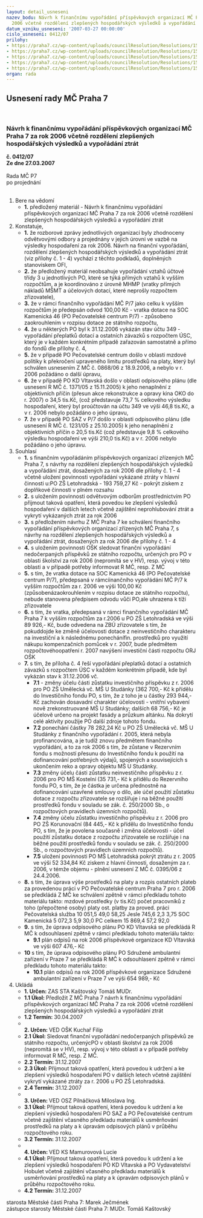 ```yaml
---
layout: detail_usneseni
nazev_bodu: Návrh k finančnímu vypořádání příspěvkových organizací MČ Praha 7 za rok
  2006 včetně rozdělení zlepšených hospodářských výsledků a vypořádání ztrát
datum_vzniku_usneseni: '2007-03-27 00:00:00'
cislo_usneseni: 0412/07
prilohy:
- https://praha7.cz/wp-content/uploads/councilResolution/Resolutions/15482/18-hvpo4q06a.xls
- https://praha7.cz/wp-content/uploads/councilResolution/Resolutions/15482/18-hvpo4q06b.xls
- https://praha7.cz/wp-content/uploads/councilResolution/Resolutions/15482/18-hvpo4q06c.xls
- https://praha7.cz/wp-content/uploads/councilResolution/Resolutions/15482/18-hvpo4q06d.xls
- https://praha7.cz/wp-content/uploads/councilResolution/Resolutions/15482/18-hvpo4q06za.doc
organ: rada
---
```

<div id="ucUsn_pList" class="usn">
	<span><h2>Usnesení rady MČ Praha 7 </h2>
<br></span><div class="standBody">
<span><h3>Návrh k finančnímu vypořádání příspěvkových organizací MČ Praha 7 za rok 2006 včetně rozdělení zlepšených hospodářských výsledků a vypořádání ztrát</h3></span><div class="center">
		<strong>č. 0412/07</strong><br>
	</div>
<div class="center">
		<strong>Ze dne 27.03.2007</strong><br><br>
	</div>Rada MČ P7<br> po projednání<br><br><ol>
<li>Bere na vědomí<ul><li>
<strong>1.</strong> předložený materiál - Návrh k finančnímu vypořádání příspěvkových organizací MČ Praha 7 za rok 2006 včetně rozdělení zlepšených hospodářských výsledků a vypořádání ztrát</li></ul>
</li>
<li>Konstatuje,<ul>
<li>
<strong>1.</strong> že rozborové zprávy jednotlivých organizací byly zhodnoceny odvětvovými odbory a projednány v jejich úrovni ve vazbě na výsledky hospodaření za rok 2006. Návrh na finanční vypořádání, rozdělení zlepšených hospodářských výsledků a vypořádání ztrát (viz přílohy č. 1 - 4) vychází z těchto podkladů, doplněných stanoviskem OFI,</li>
<li>
<strong>2.</strong> že předložený materiál neobsahuje vypořádání vztahů účtové třídy 3 u jednotlivých PO,  které se týká přímých vztahů k vyšším rozpočtům, a je koordinováno z úrovně MHMP (vratky přímých nákladů MŠMT a účelových dotací, které neprošly rozpočtem zřizovatele),</li>
<li>
<strong>3.</strong> že v rámci finančního vypořádání MČ P/7 jako celku k vyšším rozpočtům je předepsán odvod 100,00 Kč - vratka dotace na SOC Kamenická 46 (PO Pečovatelské centrum P/7) - způsobeno zaokrouhlením v rozpisu dotace ze státního rozpočtu,</li>
<li>
<strong>4.</strong> že u některých PO byl k 31.12.2006 vykázán stav účtu 349 - vypořádání přeplatků dotací a ostatních závazků s rozpočtem ÚSC, který je v každém konkrétním případě zařazován samostatně a přímo do fondů dle přílohy č. 4,</li>
<li>
<strong>5.</strong> že v případě PO Pečovatelské centrum došlo v oblasti mzdové politiky k překročení upraveného limitu prostředků na platy, který byl schválen usnesením Z MČ č. 0868/06 z 18.9.2006, a nebylo v r. 2006 požádáno o další úpravu,</li>
<li>
<strong>6.</strong> že v případě PO KD Vltavská došlo v oblasti odpisového plánu (dle usnesení R MČ č. 1371/05 z 15.11.2005) k jeho nenaplnění z objektivních příčin (přesun akce rekonstrukce a opravy kina OKO do r. 2007) o 34,5 tis.Kč, (což představuje 73,7 % celkového výsledku hospodaření, který byl proúčtován na účtu 349 ve výši 46,8 tis.Kč, a v r. 2006 nebylo požádáno o jeho úpravu,</li>
<li>
<strong>7.</strong> že v případě PO SAZ v P/7 došlo v oblasti odpisového plánu (dle usnesení R MČ č. 1231/05 z 25.10.2005) k jeho nenaplnění z objektivních příčin o 20,5 tis.Kč (což představuje 9,8 % celkového výsledku hospodaření ve výši 210,0 tis.Kč) a v r. 2006 nebylo požádáno o jeho úpravu.</li>
</ul>
</li>
<li>Souhlasí<ul>
<li>
<strong>1.</strong> s finančním vypořádáním příspěvkových organizací zřízených MČ Praha 7, s návrhy na rozdělení zlepšených hospodářských výsledků a vypořádání ztrát, dosažených za rok 2006 dle přílohy č. 1 - 4  včetně uložení povinnosti vypořádání vykázané ztráty v hlavní činnosti u:PO ZŠ Letohradská - 193 759,27 Kč - pokrýt ziskem z doplňkové činnosti v plném rozsahu </li>
<li>
<strong>2.</strong> s uložením povinnosti odvětvovým odborům prostřednictvím PO přijmout taková opatření, která    povedou ke zlepšení výsledků hospodaření v dalších letech včetně zajištění neprohlubování ztrát a vykrytí vykázaných ztrát za rok 2006 </li>
<li>
<strong>3.</strong> s předložením návrhu Z MČ Praha 7 ke schválení finančního vypořádání příspěvkových organizací zřízených MČ Praha 7, s návrhy na rozdělení zlepšených hospodářských výsledků a vypořádání ztrát, dosažených za rok 2006 dle přílohy č. 1 - 4 </li>
<li>
<strong>4.</strong> s uložením povinnosti OŠK sledovat finanční vypořádání nedočerpaných příspěvků ze státního rozpočtu, určených pro PO v oblasti školství za rok 2006 (nepromítá se v HV), resp. vývoj v této oblasti a v případě potřeby informovat R MČ, resp. Z MČ</li>
<li>
<strong>5.</strong> s tím, že vratka dotace na SOC Kamenická 46 (PO Pečovatelské centrum P/7), předepsaná  v rámciinančního vypořádání MČ P/7 k vyšším rozpočtům za r. 2006 ve výši 100,00 Kč  (způsobenázaokrouhlením v rozpisu dotace ze státního rozpočtu), nebude stanovena předpisem odvodu vůči PO,ale uhrazena k tíži zřizovatele</li>
<li>
<strong>6.</strong> s tím, že vratka, předepsaná v rámci finančního vypořádání MČ Praha 7 k vyšším rozpočtům za r.2006 u PO ZŠ Letohradská ve výši 89 926,- Kč, bude odvedena na ZBÚ zřizovatele s tím, že pokuddojde ke změně účelovosti dotace z neinvestičního charakteru na investiční a k následnému ponechánífin. prostředků pro využití nákupu kompenzačních pomůcek v r. 2007, bude předmětem rozpočtovéhoopatření r. 2007 navýšení investiční části rozpočtu ORJ OŠK</li>
<li>
<strong>7.</strong> s tím, že příloha č. 4 řeší vypořádání přeplatků dotací a ostatních závazků s rozpočtem ÚSC v každém konkrétním případě, kde byl vykázán stav k 31.12.2006 vč.<ul>
<li>
<strong>7.1</strong> - změny účelu části zůstatku investičního příspěvku z r. 2006 pro PO ZŠ Umělecká vč. MŠ U Studánky (362 700,- Kč k přídělu do Investičního fondu PO, s tím, že z toho  je u částky 293 944,- Kč zachován dosavadní charakter účelovosti - vnitřní vybavení nově zrekonstruované MŠ U Studánky; dalších 68 756,- Kč je účelově určeno na projekt fasády a průzkum altánku. Na dokrytí celé aktivity použije PO další zdroje tohoto fondu.      </li>
<li>
<strong>7.2</strong> ponechání částky 78 282,24  Kč u PO ZŠ Umělecká vč. MŠ U Studánky z finančního vypořádání r. 2005, která nebyla profinancována, a je tudíž znovu předmětem finančního vypořádání, a to za rok 2006 s tím, že zůstane v Rezervním fondu s možností přesunu do Investičního fondu k použití na dofinancování potřebných výdajů, spojených a souvisejících s ukončením reko a opravy objektu MŠ U Studánky.</li>
<li>
<strong>7.3</strong> změny účelu části zůstatku neinvestičního příspěvku z r. 2006 pro PO MŠ Kostelní (35 731,- Kč k přídělu do Rezervního fondu PO, s tím, že je částka je určena přednostně na dofinancování uzavřené smlouvy o dílo, ale účel použití zůstatku dotace z rozpočtu zřizovatele se rozšiřuje  i na běžné použití prostředků fondu v souladu se zák. č. 250/2000 Sb., o rozpočtových pravidlech územních rozpočtů).  </li>
<li>
<strong>7.4</strong> změny účelu zůstatku investičního příspěvku z r. 2006 pro PO ZŠ Korunovační (84 445,- Kč k přídělu do Investičního fondu PO, s tím, že je povolena současně i  změna účelovosti -  účel použití zůstatku dotace z rozpočtu zřizovatele se rozšiřuje i na běžné použití prostředků fondu v souladu se zák. č. 250/2000 Sb., o rozpočtových pravidlech územních rozpočtů).  </li>
<li>
<strong>7.5</strong> uložení povinnosti PO MŠ Letohradská pokrýt ztrátu z r. 2005 ve výši 52 334,84 Kč ziskem z hlavní činnosti, dosaženým za r. 2006, v témže objemu - plnění usnesení Z MČ č. 0395/06 z 24.4.2006.</li>
</ul>
</li>
<li>
<strong>8.</strong> s tím, že úprava výše prostředků na platy a rozpis ostatních plateb za provedenou práci v PO Pečovatelské centrum Praha 7 pro r. 2006 se předkládá Z MČ ke schválení  zpětně v rámci předkladu tohoto materiálu takto:                              mzdové prostředky (v tis.Kč)	                       počet pracovníků                                          z toho	                                              (přepočtené osoby)                                    platy	   ost. platby za proved. práci	 Pečovatelská služba   10 051,5   	           49,0	                             58,25 Jesle                                745,6	                         2,3	                               3,75 SOC Kamenická          5 072,3	                         5,9	                             30,0 PC celkem                  15 869,4	                       57,2	                             92,0</li>
<li>
<strong>9.</strong> s tím, že úprava odpisového plánu PO KD Vltavská se předkládá R MČ k odsouhlasení zpětně v rámci předkladu tohoto materiálu takto:<ul><li>
<strong>9.1</strong> plán odpisů na rok 2006 příspěvkové organizace KD Vltavská ve výši 607 476,- Kč</li></ul>
</li>
<li>
<strong>10</strong> s tím, že úprava odpisového plánu PO Sdružené ambulantní zařízení v Praze 7 se předkládá R MČ k odsouhlasení zpětně v rámci předkladu tohoto materiálu takto:<ul><li>
<strong>10.1</strong> plán odpisů na rok 2006 příspěvkové organizace Sdružené ambulantní zařízení v Praze 7 ve výši 654 989,- Kč   </li></ul>
</li>
</ul>
</li>
<li>Ukládá<ul>
<li>
<strong>1. Určen: </strong>ZAS STA Kaštovský Tomáš MUDr.</li>
<li>
<strong>1.1 Úkol: </strong>Předložit Z MČ Praha 7 návrh k finančnímu vypořádání příspěvkových organizací MČ Praha 7 za rok 2006 včetně rozdělení zlepšených hospodářských výsledků a vypořádání ztrát</li>
<li>
<strong>1.2 Termín: </strong>30.04.2007</li>
<li>
<strong><br>2. Určen: </strong>VED OŠK Kuchař Filip</li>
<li>
<strong>2.1 Úkol: </strong>Sledovat finanční vypořádání nedočerpaných příspěvků ze státního rozpočtu, určenýcPO v oblasti školství za rok 2006 (nepromítá se v HV), resp. vývoj v této oblasti a v případě potřeby informovat R MČ, resp. Z MČ.</li>
<li>
<strong>2.2 Termín: </strong>31.12.2007</li>
<li>
<strong>2.3 Úkol: </strong>Přijmout taková opatření, která povedou k udržení a ke zlepšení výsledků hospodaření PO v dalších letech včetně zajištění  vykrytí vykázané ztráty za r. 2006 u PO ZŠ Letohradská.</li>
<li>
<strong>2.4 Termín: </strong>31.12.2007</li>
<li>
<strong><br>3. Určen: </strong>VED OSZ Pilnáčková Miloslava Ing.</li>
<li>
<strong>3.1 Úkol: </strong>Přijmout taková opatření, která povedou k udržení a ke zlepšení výsledků hospodaření PO SAZ a PO Pečovatelské centrum včetně zajištění včasného předkladu materiálů k usměrňování prostředků na platy a k úpravám odpisových plánů v průběhu rozpočtového roku.</li>
<li>
<strong>3.2 Termín: </strong>31.12.2007</li>
<li>
<strong><br>4. Určen: </strong>VED KS Mamurovová Lucie</li>
<li>
<strong>4.1 Úkol: </strong>Přijmout taková opatření, která povedou k udržení a ke zlepšení výsledků hospodaření PO KD Vltavská a PO Vydavatelství Hobulet včetně zajištění včasného předkladu materiálů k usměrňování prostředků na platy a k úpravám odpisových plánů v průběhu rozpočtového roku.</li>
<li>
<strong>4.2 Termín: </strong>31.12.2007</li>
</ul>
</li>
</ol>starosta Městské části Praha 7: Marek Ječmének<br>zástupce starosty Městské části Praha 7: MUDr. Tomáš Kaštovský 
</div>
</div>